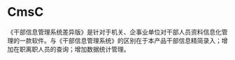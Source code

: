 # CmsC
 《干部信息管理系统差异版》是针对于机关、企事业单位对干部人员资料信息化管理的一款软件。与《干部信息管理系统》的区别在于本产品干部信息精简录入；增加在职离职人员的查询；增加数据统计管理。
